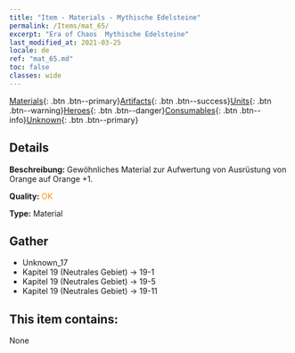 ```yaml
---
title: "Item - Materials - Mythische Edelsteine"
permalink: /Items/mat_65/
excerpt: "Era of Chaos  Mythische Edelsteine"
last_modified_at: 2021-03-25
locale: de
ref: "mat_65.md"
toc: false
classes: wide
---
```

 [Materials](/de/Items/){: .btn .btn--primary}[Artifacts](/de/Items/Artifacts/){: .btn .btn--success}[Units](/de/Items/Units/){: .btn .btn--warning}[Heroes](/de/Items/Heroes/){: .btn .btn--danger}[Consumables](/de/Items/Consumables/){: .btn .btn--info}[Unknown](/de/Items/Unknown/){: .btn .btn--primary}

## Details
 **Beschreibung:** Gewöhnliches Material zur Aufwertung von Ausrüstung von Orange auf Orange +1.

 **Quality:** <span style="color: #FF8C00">OK</span>

 **Type:** Material

## Gather

*    Unknown_17 
*    Kapitel 19 (Neutrales Gebiet) -> 19-1 
*    Kapitel 19 (Neutrales Gebiet) -> 19-5 
*    Kapitel 19 (Neutrales Gebiet) -> 19-11 

## This item contains:

  None

